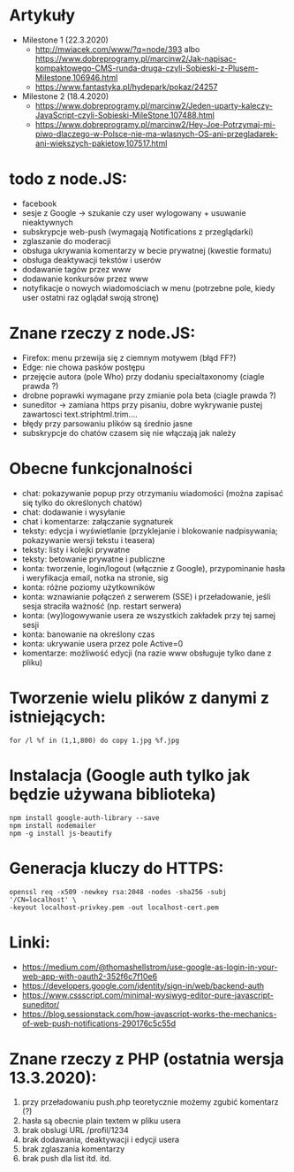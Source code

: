 # Artykuły
* Milestone 1 (22.3.2020)
  * http://mwiacek.com/www/?q=node/393 albo https://www.dobreprogramy.pl/marcinw2/Jak-napisac-kompaktowego-CMS-runda-druga-czyli-Sobieski-z-Plusem-Milestone,106946.html
  * https://www.fantastyka.pl/hydepark/pokaz/24257
* Milestone 2 (18.4.2020)
  * https://www.dobreprogramy.pl/marcinw2/Jeden-uparty-kaleczy-JavaScript-czyli-Sobieski-MileStone,107488.html
  * https://www.dobreprogramy.pl/marcinw2/Hey-Joe-Potrzymaj-mi-piwo-dlaczego-w-Polsce-nie-ma-wlasnych-OS-ani-przegladarek-ani-wiekszych-pakietow,107517.html

# todo z node.JS:
* facebook
* sesje z Google -> szukanie czy user wylogowany + usuwanie nieaktywnych
* subskrypcje web-push (wymagają Notifications z przeglądarki)
* zglaszanie do moderacji
* obsługa ukrywania komentarzy w becie prywatnej (kwestie formatu)
* obsługa deaktywacji tekstów i userów
* dodawanie tagów przez www
* dodawanie konkursów przez www
* notyfikacje o nowych wiadomościach w menu (potrzebne pole, kiedy user ostatni raz oglądał swoją stronę)

# Znane rzeczy z node.JS:
* Firefox: menu przewija się z ciemnym motywem (błąd FF?)
* Edge: nie chowa pasków postępu
* przejęcie autora (pole Who) przy dodaniu specialtaxonomy (ciagle prawda ?)
* drobne poprawki wymagane przy zmianie pola beta (ciagle prawda ?)
* suneditor -> zamiana https przy pisaniu, dobre wykrywanie pustej zawartosci text.striphtml.trim....
* błędy przy parsowaniu plików są średnio jasne
* subskrypcje do chatów czasem się nie włączają jak należy

# Obecne funkcjonalności
* chat: pokazywanie popup przy otrzymaniu wiadomości (można zapisać się tylko do określonych chatów)
* chat: dodawanie i wysyłanie
* chat i komentarze: załączanie sygnaturek
* teksty: edycja i wyświetlanie (przyklejanie i blokowanie nadpisywania; pokazywanie wersji tekstu i teasera)
* teksty: listy i kolejki prywatne
* teksty: betowanie prywatne i publiczne
* konta: tworzenie, login/logout (włącznie z Google), przypominanie hasła i weryfikacja email, notka na stronie, sig
* konta: różne poziomy użytkowników
* konta: wznawianie połączeń z serwerem (SSE) i przeładowanie, jeśli sesja straciła ważność (np. restart serwera)
* konta: (wy)logowywanie usera ze wszystkich zakładek przy tej samej sesji
* konta: banowanie na określony czas
* konta: ukrywanie usera przez pole Active=0
* komentarze: możliwość edycji (na razie www obsługuje tylko dane z pliku)

# Tworzenie wielu plików z danymi z istniejących:

```
for /l %f in (1,1,800) do copy 1.jpg %f.jpg
```

# Instalacja (Google auth tylko jak będzie używana biblioteka)

```
npm install google-auth-library --save
npm install nodemailer
npm -g install js-beautify
```

# Generacja kluczy do HTTPS:

```
openssl req -x509 -newkey rsa:2048 -nodes -sha256 -subj '/CN=localhost' \
-keyout localhost-privkey.pem -out localhost-cert.pem
```

# Linki:
* https://medium.com/@thomashellstrom/use-google-as-login-in-your-web-app-with-oauth2-352f6c7f10e6
* https://developers.google.com/identity/sign-in/web/backend-auth
* https://www.cssscript.com/minimal-wysiwyg-editor-pure-javascript-suneditor/
* https://blog.sessionstack.com/how-javascript-works-the-mechanics-of-web-push-notifications-290176c5c55d

# Znane rzeczy z PHP (ostatnia wersja 13.3.2020):
1. przy przeładowaniu push.php teoretycznie możemy zgubić komentarz (?)
2. hasła są obecnie plain textem w pliku usera
3. brak obslugi URL /profil/1234
4. brak dodawania, deaktywacji i edycji usera
5. brak zglaszania komentarzy
6. brak push dla list
itd. itd.
